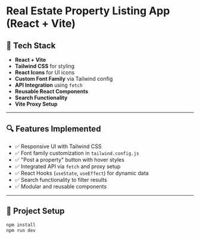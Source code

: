 # Real Estate Property Listing App (React + Vite)

## 🚀 Tech Stack
- **React + Vite**
- **Tailwind CSS** for styling
- **React Icons** for UI icons
- **Custom Font Family** via Tailwind config
- **API Integration** using `fetch`
- **Reusable React Components**
- **Search Functionality**
- **Vite Proxy Setup**

---

## 🔍 Features Implemented

- ✅ Responsive UI with Tailwind CSS
- ✅ Font family customization in `tailwind.config.js`
- ✅ "Post a property" button with hover styles
- ✅ Integrated API via `fetch` and proxy setup
- ✅ React Hooks (`useState`, `useEffect`) for dynamic data
- ✅ Search functionality to filter results
- ✅ Modular and reusable components

---

## 🔗 Project Setup

```bash
npm install
npm run dev

